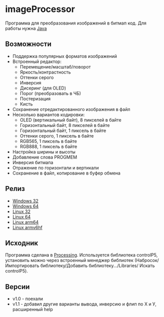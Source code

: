 # imageProcessor
Программа для преобразования изображений в битмап код. Для работы нужна [Java](https://www.java.com/ru/download/)

## Возможности
- Поддержка популярных форматов изображений
- Встроенный редактор:
	- Перемещение/масштаб/поворот
	- Яркость/контрастность
	- Оттенки серого
	- Инверсия
	- Дисеринг (для OLED)
	- Порог (преобразовать в ЧБ)
	- Постеризация
	- Кисть
- Сохранение отредактированного изображения в файл
- Несколько вариантов кодировки:
	- OLED (вертикальный байт), 8 пикселей в байте 
	- Горизонтальный байт, 8 пикселей в байте
	- Горизонтальный байт, 1 пиксель в байте
	- Оттенки серого, 1 пиксель в байте
	- RGB565, 1 пиксель в байте
	- RGB888, 1 пиксель в байте
- Настройка ширины и высоты
- Добавление слова PROGMEM
- Инверсия битмапа
- Отражение по горизонтали и вертикали
- Сохранение в файл, копирование в буфер обмена

## Релиз
- [Windows 32]()
- [Windows 64]()
- [Linux 32]()
- [Linux 64]()
- [Linux arm64]()
- [Linux armv6hf]()

## Исходник
Программа сделана в [Processing](https://processing.org/). Используется библиотека controlP5, установить можно через встроенный менеджер библиотек (Набросок/Импортировать библиотеку/Добавить библиотеку.../Libraries/ Искать controlP5).

## Версии
- v1.0 - поехали
- v1.1 - добавил другие варианты вывода, инверсию и флип по Х и У, расширенный help
